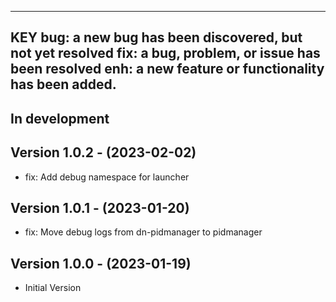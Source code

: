 ---------------------------------------------------------
KEY
bug: a new bug has been discovered, but not yet resolved
fix: a bug, problem, or issue has been resolved
enh: a new feature or functionality has been added.
---------------------------------------------------------

In development
--------------------------------

Version 1.0.2 - (2023-02-02)
--------------------------------
- fix: Add debug namespace for launcher

Version 1.0.1 - (2023-01-20)
--------------------------------
- fix: Move debug logs from dn-pidmanager to pidmanager

Version 1.0.0 - (2023-01-19)
--------------------------------
- Initial Version